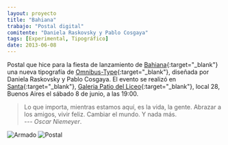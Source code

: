 ```yaml
---
layout: proyecto
title: "Bahiana"
trabajo: "Postal digital"
comitente: "Daniela Raskovsky y Pablo Cosgaya"
tags: [Experimental, Tipográfico]
date: 2013-06-08
---
```


Postal que hice para la fiesta de lanzamiento de [Bahiana](http://www.omnibus-type.com/fonts/bahiana.php){:target="_blank"} una nueva tipografía de [Omnibus-Type](http://www.omnibus-type.com){:target="_blank"}, diseñada por Daniela Raskovsky y Pablo Cosgaya.
El evento se realizó en [Santa](https://www.facebook.com/santagaleria){:target="_blank"}, [Galeria Patio del Liceo](http://www.galeriapatiodelliceo.com/){:target="_blank"}, local 28, Buenos Aires el sábado 8 de junio, a las 19:00.

> Lo que importa, mientras estamos aquí, es la vida, la gente. Abrazar a los amigos, vivir feliz. Cambiar el mundo. Y nada más.  
> --- <cite>Oscar Niemeyer</cite>.

<div class="fotorama">
    <img src="{{ site.baseurl }}/img/2013_bahiana-1.jpg" alt="Armado" />
    <img src="{{ site.baseurl }}/img/2013_bahiana-2.jpg" alt="Postal" />
</div>
